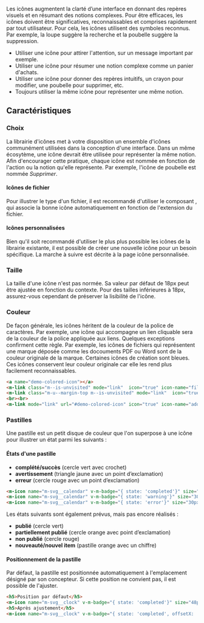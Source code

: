 Les icônes augmentent la clarté d’une interface en donnant des repères visuels et en résumant des notions complexes. Pour être efficaces, les icônes doivent être significatives, reconnaissables et comprises rapidement par tout utilisateur. Pour cela, les icônes utilisent des symboles reconnus. Par exemple, la loupe suggère la recherche et la poubelle suggère la suppression.

<modul-do>
    <ul>
        <li>Utiliser une icône pour attirer l'attention, sur un message important par exemple.</li>
        <li>Utiliser une icône pour résumer une notion complexe comme un panier d'achats.</li>
        <li>Utiliser une icône pour donner des repères intuitifs, un crayon pour modifier, une poubelle pour supprimer, etc.</li>
        <li>Toujours utiliser la même icône pour représenter une même notion.</li>
    </ul>
</modul-do>

## Caractéristiques

### Choix
La <m-link mode="link" url='/normes/normes-graphiques/iconographie'>librairie d'icônes</m-link> met à votre disposition un ensemble d'icônes communément utilisées dans la conception d'une interface. Dans un même écosytème, une icône devrait être utilisée pour représenter la même notion. Afin d'encourager cette pratique, chaque icône est nommée en fonction de l'action ou la notion qu'elle représente. Par exemple, l'icône de poubelle est nommée <em>Supprimer</em>.

#### Icônes de fichier
Pour illustrer le type d'un fichier, il est recommandé d'utiliser le composant <modul-go name="m-icon-file"></modul-go>, qui associe la bonne icône automatiquement en fonction de l'extension du fichier.

#### Icônes personnalisées
Bien qu'il soit recommandé d'utiliser le plus plus possible les icônes de <m-link mode="link" url='/normes/normes-graphiques/iconographie'>la librairie existante</m-link>, il est possible de créer une nouvelle icône pour un besoin spécifique. La marche à suivre est décrite à la page <m-link mode="link" url='/normes/normes-graphiques/iconographie'>icône personnalisée</m-link>.

### Taille
La taille d'une icône n'est pas normée. Sa valeur par défaut de 18px peut être ajustée en fonction du contexte. Pour des tailles inférieures à 18px, assurez-vous cependant de préserver la lisibilité de l'icône.

### Couleur
De façon générale, les icônes héritent de la couleur de la police de caractères. Par exemple, une icône qui accompagne un lien cliquable sera de la couleur de la police appliquée aux liens. Quelques exceptions confirment cette règle. Par exemple, les icônes de fichiers qui représentent une marque déposée comme les docouments PDF ou Word sont de la couleur originale de la marque. Certaines icônes de création sont bleues. Ces icônes conservent leur couleur originale car elle les rend plus facilement reconnaissables.

<modul-demo>

```html
<a name="demo-colored-icon"></a>
<m-link class="m--is-unvisited" mode="link"  icon="true" icon-name="file-pdf" iconPosition="left" icon-size="24px"url="https://www.ulaval.ca/fileadmin/Secretaire_general/Reglements/Reglement_des_etudes.pdf">Règlement des études</m-link><br/>
<m-link class="m-u--margin-top m--is-unvisited" mode="link"  icon="true" icon-name="file-default" iconPosition="left" icon-size="24px"url="https://www.ulaval.ca/fileadmin/Secretaire_general/Reglements/Reglement_des_etudes.pdf">Fichier non reconnu</m-link>
<br><br>
<m-link mode="link" url="#demo-colored-icon" icon="true" icon-name="add-circle-filled" iconPosition="left" icon-size="24px" class="m--is-unvisited">Ajouter une galerie d'images</m-link><br/>

```
</modul-demo>

### Pastilles
Une pastille est un petit disque de couleur que l'on superpose à une icône pour illustrer un état parmi les suivants&nbsp;:

#### États d'une pastille
* **complété/succès** (cercle vert avec crochet)
* **avertissement** (triangle jaune avec un point d’exclamation)
* **erreur** (cercle rouge avec un point d’exclamation)

<modul-demo>

```html
<m-icon name="m-svg__calendar" v-m-badge="{ state: 'completed'}" size="30px"></m-icon>
<m-icon name="m-svg__calendar" v-m-badge="{ state: 'warning'}" size="30px" class="m-u--margin-left"></m-icon>
<m-icon name="m-svg__calendar" v-m-badge="{ state: 'error'}" size="30px" class="m-u--margin-left"></m-icon>

```

</modul-demo>

Les états suivants sont également prévus, mais pas encore réalisés&nbsp;:

* **publié** (cercle vert)
* **partiellement publié** (cercle orange avec point d’exclamation)
* **non publié** (cercle rouge)
* **nouveauté/nouvel item** (pastille orange avec un chiffre)

#### Positionnement de la pastille
Par défaut, la pastille est positionnée automatiquement à l'emplacement désigné par son concepteur. Si cette position ne convient pas, il est possible de l'ajuster.

<modul-demo>

```html
<h5>Position par défaut</h5>
<m-icon name="m-svg__clock" v-m-badge="{ state: 'completed'}" size="48px"></m-icon>
<h5>Après ajustement</h5>
<m-icon name="m-svg__clock" v-m-badge="{ state: 'completed', offsetX: '-4px', offsetY: '-2px'}" size="48px"></m-icon>

```

</modul-demo>
